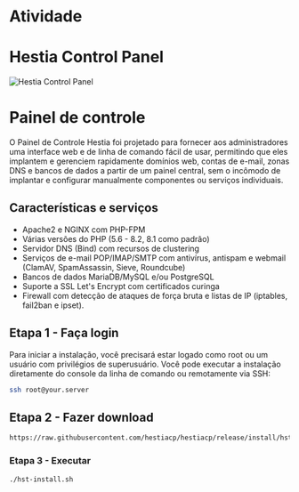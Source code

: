 # Atividade

# Hestia Control Panel

![Hestia Control Panel](https://camo.githubusercontent.com/3576df6340278659a2818cab2d0300606a099ac049873d36de389b15c683cd21/68747470733a2f2f73746f726167652e68657374696163702e636f6d2f68657374696173637265656e2e706e67)

# Painel de controle

O Painel de Controle Hestia foi projetado para fornecer aos administradores uma interface web e de linha de comando fácil de usar, permitindo que eles implantem e gerenciem rapidamente domínios web, contas de e-mail, zonas DNS e bancos de dados a partir de um painel central, sem o incômodo de implantar e configurar manualmente componentes ou serviços individuais.

## Características e serviços

- Apache2 e NGINX com PHP-FPM
- Várias versões do PHP (5.6 - 8.2, 8.1 como padrão)
- Servidor DNS (Bind) com recursos de clustering
- Serviços de e-mail POP/IMAP/SMTP com antivírus, antispam e webmail (ClamAV, SpamAssassin, Sieve, Roundcube)
- Bancos de dados MariaDB/MySQL e/ou PostgreSQL
- Suporte a SSL Let's Encrypt com certificados curinga
- Firewall com detecção de ataques de força bruta e listas de IP (iptables, fail2ban e ipset).

## Etapa 1 - Faça login

Para iniciar a instalação, você precisará estar logado como root ou um usuário com privilégios de superusuário. Você pode executar a instalação diretamente do console da linha de comando ou remotamente via SSH:

```bash
ssh root@your.server
```
## Etapa 2 - Fazer download

```bash
https://raw.githubusercontent.com/hestiacp/hestiacp/release/install/hst-install.sh
```

### Etapa 3 - Executar

```bash
./hst-install.sh
```

